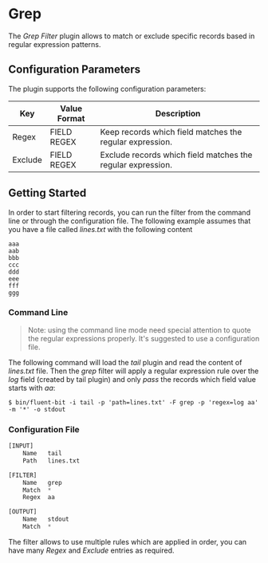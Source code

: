 # Grep

The _Grep Filter_ plugin allows to match or exclude specific records based in regular expression patterns.

## Configuration Parameters

The plugin supports the following configuration parameters:

| Key         | Value Format          | Description       |
| ------------|-----------------------|-------------------|
| Regex       | FIELD REGEX | Keep records which field matches the regular expression. |
| Exclude     | FIELD REGEX | Exclude records which field matches the regular expression. |

## Getting Started

In order to start filtering records, you can run the filter from the command line or through the configuration file. The following example assumes that you have a file called _lines.txt_ with the following content

```
aaa
aab
bbb
ccc
ddd
eee
fff
ggg
```

### Command Line

> Note: using the command line mode need special attention to quote the regular expressions properly. It's suggested to use a configuration file.

The following command will load the _tail_ plugin and read the content of _lines.txt_ file. Then the _grep_ filter will apply a regular expression rule over the _log_ field (created by tail plugin) and only _pass_ the records which field value starts with _aa_:

```
$ bin/fluent-bit -i tail -p 'path=lines.txt' -F grep -p 'regex=log aa' -m '*' -o stdout
```

### Configuration File

```python
[INPUT]
    Name   tail
    Path   lines.txt

[FILTER]
    Name   grep
    Match  *
    Regex  aa

[OUTPUT]
    Name   stdout
    Match  *
```

The filter allows to use multiple rules which are applied in order, you can have many _Regex_ and _Exclude_ entries as required.
